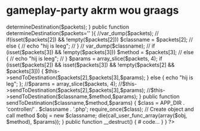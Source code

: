 # gameplay-party akrm wou graags

<?php

	 class Router
	 {
	   public function __construct()
	   {
	     $url = $_SERVER['REQUEST_URI'];
	     $packets = explode('/',$url);
		 //var_dump($packets);
	     $this->determineDestination($packets);
	   }

		public function determineDestination($packets='' ){
			//var_dump($packets);
			// if(isset($packets[2]) && !empty($packets[2])) $classname = $packets[2];
			// else {
			// 	echo "hij is leeg";
			// }
			// var_dump($classname);
			// if (isset($packets[3]) && !empty($packets[3])) $method = $packets[3];
			// else {
			// 	echo "hij is leeg";
			// }
			$params = array_slice($packets, 4);
			if (isset($packets[2]) && isset($packets[3]) && !empty($packets[2] && $packets[3])) {
				$this->sendToDestination($packets[2],$packets[3],$params);
			}
			else {
				echo "hij is leg";
			};

			//$params = array_slice($packets, 4);
			//$this->sendToDestination($packets[2],$packets[3],$params);
			//$this->sendToDestination($classname,$method,$params);

	    }

	    public function sendToDestination($classname,$method,$params)
	    {
	      $class =  APP_DIR . 'controller/' . $classname . '.php';
	      require_once($class);
	      // Create object and call method
	      $obj = new $classname;
	        die(call_user_func_array(array($obj, $method), $params));
	    }

	    public function __destruct()
	    {
	      # code...
	    }
	  }
	   ?>
